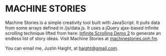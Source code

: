 MACHINE STORIES
===============

Machine Stories is a simple creativity tool built with JavaScript. It pulls data from some arrays defined in /js/data.js. It uses a jQuery ajax-based infinite scrolling technique lifted from here: [Infinite Scrolling Demo 2](http://www.jquery4u.com/tutorials/jquery-infinite-scrolling-demos/) to generate an endless list of story ideas. Visit Machine Stories at [machinestories.ooh.fm](http://machinestories.ooh.fm).

You can email me, Justin Haight, at haight@gmail.com. 

